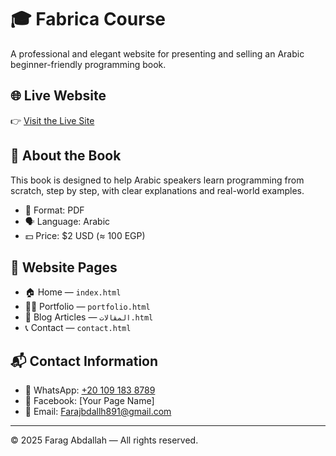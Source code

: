 # 🎓 Fabrica Course

A professional and elegant website for presenting and selling an Arabic beginner-friendly programming book.

## 🌐 Live Website

👉 [Visit the Live Site](https://fabrica-courses.netlify.app/)

## 📘 About the Book

This book is designed to help Arabic speakers learn programming from scratch, step by step, with clear explanations and real-world examples.

- 📄 Format: PDF  
- 🗣️ Language: Arabic  
- 💵 Price: $2 USD (≈ 100 EGP)

## 📄 Website Pages

- 🏠 Home — `index.html`  
- 🧑‍💻 Portfolio — `portfolio.html`  
- 📰 Blog Articles — `المقالات.html`  
- 📞 Contact — `contact.html`

## 📬 Contact Information

- 📱 WhatsApp: [+20 109 183 8789](https://wa.me/201091838789)  
- 📘 Facebook: [Your Page Name]  
- 📧 Email: Farajbdallh891@gmail.com

---

© 2025 Farag Abdallah — All rights reserved.
